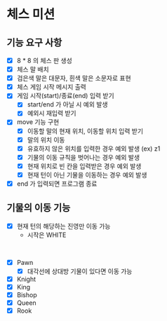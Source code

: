 # 체스 미션

## 기능 요구 사항

* [x] 8 * 8 의 체스 판 생성
* [x] 체스 말 배치
* [x] 검은색 말은 대문자, 흰색 말은 소문자로 표현
* [x] 체스 게임 시작 메시지 출력
* [x] 게임 시작(start)/종료(end) 입력 받기
  * [x] start/end 가 아닐 시 예외 발생
  * [x] 예외시 재입력 받기
* [x] move 기능 구현
  * [x] 이동할 말의 현재 위치, 이동할 위치 입력 받기
  * [x] 말의 위치 이동
  * [x] 유효하지 않은 위치를 입력한 경우 예외 발생 (ex) z1
  * [x] 기물의 이동 규칙을 벗어나는 경우 예외 발생
  * [x] 현재 위치로 빈 칸을 입력받은 경우 예외 발생
  * [x] 현재 턴이 아닌 기물을 이동하는 경우 예외 발생
* [x] end 가 입력되면 프로그램 종료

## 기물의 이동 기능

* [x] 현재 턴의 해당하는 진영만 이동 가능
  * 시작은 WHITE

<br>

* [x] Pawn
  * [x] 대각선에 상대방 기물이 있다면 이동 가능
* [x] Knight
* [x] King
* [x] Bishop
* [x] Queen
* [x] Rook
